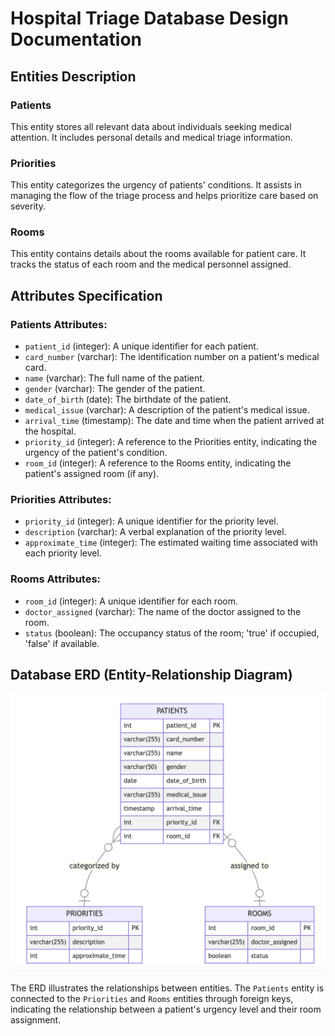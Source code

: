 # Hospital Triage Database Design Documentation

## Entities Description

### Patients
This entity stores all relevant data about individuals seeking medical attention. It includes personal details and medical triage information.

### Priorities
This entity categorizes the urgency of patients' conditions. It assists in managing the flow of the triage process and helps prioritize care based on severity.

### Rooms
This entity contains details about the rooms available for patient care. It tracks the status of each room and the medical personnel assigned.

## Attributes Specification

### Patients Attributes:
- `patient_id` (integer): A unique identifier for each patient.
- `card_number` (varchar): The identification number on a patient's medical card.
- `name` (varchar): The full name of the patient.
- `gender` (varchar): The gender of the patient.
- `date_of_birth` (date): The birthdate of the patient.
- `medical_issue` (varchar): A description of the patient's medical issue.
- `arrival_time` (timestamp): The date and time when the patient arrived at the hospital.
- `priority_id` (integer): A reference to the Priorities entity, indicating the urgency of the patient's condition.
- `room_id` (integer): A reference to the Rooms entity, indicating the patient's assigned room (if any).

### Priorities Attributes:
- `priority_id` (integer): A unique identifier for the priority level.
- `description` (varchar): A verbal explanation of the priority level.
- `approximate_time` (integer): The estimated waiting time associated with each priority level.

### Rooms Attributes:
- `room_id` (integer): A unique identifier for each room.
- `doctor_assigned` (varchar): The name of the doctor assigned to the room.
- `status` (boolean): The occupancy status of the room; 'true' if occupied, 'false' if available.

## Database ERD (Entity-Relationship Diagram)
![Database Schema](schema.png)

The ERD illustrates the relationships between entities. The `Patients` entity is connected to the `Priorities` and `Rooms` entities through foreign keys, indicating the relationship between a patient's urgency level and their room assignment.

